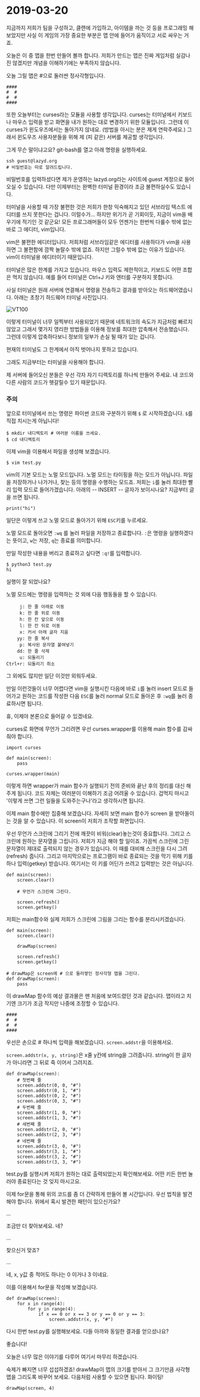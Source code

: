 # 2019-03-20

지금까지 저희가 팀을 구성하고, 클랜에 가입하고, 아이템을 까는 것 등을 프로그래밍 해보았지만
사실 이 게임의 가장 중요한 부분은 맵 안에 들어가 움직이고 서로 싸우는 거죠.

오늘은 이 중 맵을 한번 만들어 볼까 합니다. 저희가 만드는 맵은 진짜 게임처럼
실감나진 않겠지만 개념을 이해하기에는 부족하지 않습니다.

오늘 그릴 맵은 #으로 둘러싼 정사각형입니다.

```
####
#  #
#  #
####
```

또한 오늘부터는 curses라는 모듈을 사용할 생각입니다. curses는 터미널에서 키보드나 마우스 입력을 받고
화면을 내가 원하는 대로 변경하기 위한 모듈입니다.
그런데 이 curses가 윈도우즈에서는 돌아가지 않네요. (방법을 아시는 분은 제게 연락주세요.)
그래서 윈도우즈 사용자분들을 위해 제 (피 같은) 서버를 제공할 생각입니다.

그게 무슨 말이냐고요? git-bash를 열고 아래 명령을 실행하세요.

```
ssh guest@lazyd.org
# 비밀번호는 따로 알려드립니다.
```

비밀번호를 입력하셨다면 제가 운영하는 lazyd.org라는 사이트에 guest 계정으로 들어오실 수 있습니다.
다만 이제부터는 완벽한 터미널 환경이라 조금 불편하실수도 있습니다.

터미널을 사용할 때 가장 불편한 것은 저희가 한창 익숙해지고 있던 서브라임 텍스트 에디터를 쓰지
못한다는 겁니다. 이럴수가... 하지만 위기가 곧 기회이듯, 지금이 vim을 배우기에 적기인 것 같군요!
모든 프로그래머들이 모두 언젠가는 한번씩 다룰수 밖에 없는 바로 그 에디터, vim입니다.

vim은 불편한 에디터입니다. 저희처럼 서브라임같은 에디터를 사용하다가 vim을 사용하면 그 불편함에
깜짝 놀랄수 밖에 없죠. 하지만 그럴수 밖에 없는 이유가 있습니다. vim이 터미널용 에디터이기 때문입니다.

터미널은 많은 한계를 가지고 있습니다. 마우스 입력도 제한적이고, 키보드도 어떤 조합은 먹지 않습니다.
예를 들어 터미널은 Ctrl+J 키와 엔터를 구분하지 못합니다.

사실 터미널은 원래 서버에 연결해서 명령을 전송하고 결과를 받아오는 하드웨어였습니다.
아래는 초창기 하드웨어 터미널 사진입니다.

![VT100](https://en.wikipedia.org/wiki/VT100#/media/File:DEC_VT100_terminal.jpg)


이렇게 터미널이 너무 일찍부터 사용되었기 때문에 네트워크의 속도가 지금처럼 빠르지 않았고
그래서 몇가지 영리한 방법들을 이용해 정보를 최대한 압축해서 전송했습니다.
그런데 이렇게 압축하다보니 정보의 일부가 손실 될 때가 있는 겁니다.

현재의 터미널도 그 한계에서 아직 벗어나지 못하고 있습니다.

그래도 지금부터는 터미널을 사용해야 합니다.

제 서버에 들어오신 분들은 우선 각자 자기 디렉토리를 하나씩 만들어 주세요.
내 코드와 다른 사람의 코드가 헷갈릴수 있기 때문입니다.


### 주의

앞으로 터미널에서 쓰는 명령은 파이썬 코드와 구분하기 위해 `$` 로 시작하겠습니다.
`$`를 직접 치시는게 아닙니다!

```
$ mkdir 내디렉토리 # 여러분 이름을 쓰세요.
$ cd 내디렉토리
```

이제 vim을 이용해서 파일을 생성해 보겠습니다.

```
$ vim test.py
```

vim의 기본 모드는 노멀 모드입니다. 노멀 모드는 타이핑을 하는 모드가 아닙니다.
파일을 저장하거나 나가거나, 찾는 등의 명령을 수행하는 모드죠.
저희는 `i`를 눌러 최대한 빨리 입력 모드로 들어가겠습니다. 아래의 -- INSERT -- 글자가 보이시나요?
지금부터 글을 쓰면 됩니다.

```
print("hi")
```

일단은 이렇게 쓰고 노멀 모드로 돌아가기 위해 `ESC`키를 누르세요.

노멀 모드로 돌아오면 `:wq` 를 눌러 파일을 저장하고 종료합니다.
`:`은 명령을 실행하겠다는 뜻이고, `w`는 저장, `q`는 종료를 의미합니다.

만일 작성한 내용을 버리고 종료하고 싶다면 `:q!`를 입력합니다.

```
$ python3 test.py
hi
```

실행이 잘 되었나요?

노멀 모드에는 명령을 입력하는 것 외에 다음 행동들을 할 수 있습니다.

```
     j: 한 줄 아래로 이동
     k: 한 줄 위로 이동
     h: 한 칸 앞으로 이동
     l: 한 칸 뒤로 이동
     x: 커서 아래 글자 지움
    yy: 한 줄 복사
     p: 복사된 문자열 붙여넣기
    dd: 한 줄 삭제
     u: 되돌리기
Ctrl+r: 되돌리기 취소
```

그 외에도 많지만 일단 이것만 외워두세요.

만일 이런것들이 너무 어렵다면 vim을 실행시킨 다음에 바로 `i`를 눌러 insert 모드로 들어가고
원하는 코드를 작성한 다음 `ESC`를 눌러 normal 모드로 돌아온 후 `:wq`를 눌러 종료하시면 됩니다.

휴, 이제야 본론으로 들어갈 수 있겠네요.

curses로 화면에 무언가 그리려면 우선 curses.wrapper를 이용해 main 함수를 감싸줘야 합니다.

```
import curses

def main(screen):
	pass

curses.wrapper(main)
```

이렇게 하면 wrapper가 main 함수가 실행되기 전의 준비와 끝난 후의 정리를 대신 해주게 됩니다.
코드 자체는 여러분이 이해하기 조금 어려울 수 있습니다.
겁먹지 마시고 '이렇게 쓰면 그런 일들을 도와주는구나'라고 생각하시면 됩니다.

이제 main 함수에만 집중해 보겠습니다. 자세히 보면 main 함수가 screen 을 받아들이는 것을 알 수 있습니다.
이 screen이 저희가 조작할 화면입니다.

우선 무언가 스크린에 그리기 전에 깨끗이 비워(clear)놓는것이 중요합니다.
그리고 스크린에 원하는 문자열을 그립니다. 저희가 지금 해야 할 일이죠.
가끔씩 스크린에 그린 문자열이 제대로 출력되지 않는 경우가 있습니다.
이 때를 대비해 스크린을 다시 그려(refresh) 줍니다.
그리고 마지막으로는 프로그램이 바로 종료되는 것을 막기 위해 키를 하나 입력(getkey) 받습니다.
여기서는 이 키를 어딘가 쓰려고 입력받는 것은 아닙니다.

```
def main(screen):
	screen.clear()

	# 무언가 스크린에 그린다.

	screen.refresh()
	screen.getkey()
```

저희는 main함수와 실제 저희가 스크린에 그림을 그리는 함수를 분리시키겠습니다.

```
def main(screen):
	screen.clear()

	drawMap(screen)

	screen.refresh()
	screen.getkey()

# drawMap은 screen에 # 으로 둘러쌓인 정사각형 맵을 그린다.
def drawMap(screen):
	pass
```

이 drawMap 함수의 예상 결과물은 맨 처음에 보여드렸던 것과 같습니다.
맵이라고 치기엔 크기가 조금 작지만 나중에 조정할 수 있습니다.

```
####
#  #
#  #
####
```

우선은 손으로 # 하나씩 입력을 해보겠습니다. `screen.addstr`을 이용해서요.

`screen.addstr(x, y, string)`은 x줄 y칸에 string을 그려줍니다. string이 한 글자가 아니라면
그 뒤로 죽 이어서 그려지죠.


```
def drawMap(screen):
	# 첫번째 줄
	screen.addstr(0, 0, "#")
	screen.addstr(0, 1, "#")
	screen.addstr(0, 2, "#")
	screen.addstr(0, 3, "#")
	# 두번째 줄
	screen.addstr(1, 0, "#")
	screen.addstr(1, 3, "#")
	# 세번째 줄
	screen.addstr(2, 0, "#")
	screen.addstr(2, 3, "#")
	# 네번째 줄
	screen.addstr(3, 0, "#")
	screen.addstr(3, 1, "#")
	screen.addstr(3, 2, "#")
	screen.addstr(3, 3, "#")
```

test.py를 실행시켜 저희가 원하는 대로 출력되었는지 확인해보세요.
어떤 키든 한번 눌러야 종료된다는 것 잊지 마시고요.

이제 for문을 통해 위의 코드를 좀 더 간략하게 만들어 볼 시간입니다.
우선 법칙을 발견해야 합니다. 위에서 혹시 발견한 패턴이 있으신가요?

...

조금만 더 찾아보세요. 네?

...

찾으신거 맞죠?

...

네, x, y값 중 적어도 하나는 0 이거나 3 이네요.

이를 이용해서 for문을 작성해 보겠습니다.

```
def drawMap(screen):
	for x in range(4):
		for y in range(4):
			if x == 0 or x == 3 or y == 0 or y == 3:
				screen.addstr(x, y, "#")
```

다시 한번 test.py를 실행해보세요. 다들 아까와 동일한 결과를 얻으셨나요?

좋습니다!

오늘은 너무 많은 이야기를 다루어 여기서 마무리 하겠습니다.

숙제가 빠지면 너무 섭섭하겠죠! drawMap이 맵의 크기를 받아서 그 크기만큼
사각형 맵을 그리도록 바꾸어 보세요. 다음처럼 사용할 수 있으면 됩니다. 화이팅!

```
drawMap(screen, 4)
```

